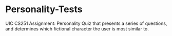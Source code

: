 # Personality-Tests
UIC CS251 Assignment: Personality Quiz that presents a series of questions, and determines which fictional character the user is most similar to.
